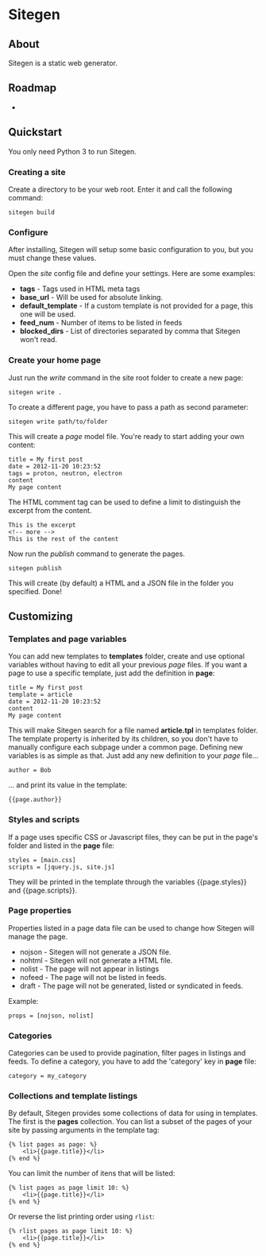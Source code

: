# Sitegen

## About
Sitegen is a static web generator.

## Roadmap

 -


## Quickstart
You only need Python 3 to run Sitegen.

### Creating a site
Create a directory to be your web root. Enter it and call the following command:

	sitegen build

### Configure
After installing, Sitegen will setup some basic configuration to you, but you must change these values.

Open the *site* config file and define your settings. Here are some examples:
* **tags** - Tags used in HTML meta tags
* **base_url** - Will be used for absolute linking.
* **default_template** - If a custom template is not provided for a page, this one will be used.
* **feed_num** - Number of items to be listed in feeds
* **blocked_dirs** - List of directories separated by comma that Sitegen won't read.

### Create your home page
Just run the *write* command in the site root folder to create a new page:

    sitegen write .

To create a different page, you have to pass a path as second parameter:

    sitegen write path/to/folder

This will create a *page* model file. You're ready to start adding your own content:

    title = My first post
    date = 2012-11-20 10:23:52
    tags = proton, neutron, electron
    content
    My page content

The HTML comment tag <!-- more --> can be used to define a limit to distinguish the excerpt from the content.

	This is the excerpt
	<!-- more -->
	This is the rest of the content

Now run the *publish* command to generate the pages.

    sitegen publish

This will create (by default) a HTML and a JSON file in the folder you specified. Done!

## Customizing
### Templates and page variables
You can add new templates to **templates** folder, create and use optional variables without having to edit all your previous *page* files. If you want a page to use a specific template, just add the definition in **page**:

    title = My first post
    template = article
    date = 2012-11-20 10:23:52
    content
    My page content

This will make Sitegen search for a file named **article.tpl** in templates folder. The template property is inherited by its children, so you don't have to manually configure each subpage under a common page.
Defining new variables is as simple as that. Just add any new definition to your *page* file...

    author = Bob

... and print its value in the template:

    {{page.author}}

### Styles and scripts
If a page uses specific CSS or Javascript files, they can be put in the page's folder and listed in the **page** file:

	styles = [main.css]
	scripts = [jquery.js, site.js]

They will be printed in the template through the variables {{page.styles}} and {{page.scripts}}.

### Page properties
Properties listed in a page data file can be used to change how Sitegen will manage the page.

* nojson - Sitegen will not generate a JSON file.
* nohtml - Sitegen will not generate a HTML file.
* nolist - The page will not appear in listings
* nofeed - The page will not be listed in feeds.
* draft - The page will not be generated, listed or syndicated in feeds.

Example:

	props = [nojson, nolist]

### Categories
Categories can be used to provide pagination, filter pages in listings and feeds. To define a category, you have to add the 'category' key in **page** file:

	category = my_category

### Collections and template listings
By default, Sitegen provides some collections of data for using in templates. The first is the **pages** collection. You can list a subset of the pages of your site by passing arguments in the template tag:

	{% list pages as page: %}
        <li>{{page.title}}</li>
    {% end %}

You can limit the number of itens that will be listed:

	{% list pages as page limit 10: %}
        <li>{{page.title}}</li>
    {% end %}

Or reverse the list printing order using `rlist`:

	{% rlist pages as page limit 10: %}
        <li>{{page.title}}</li>
    {% end %}
